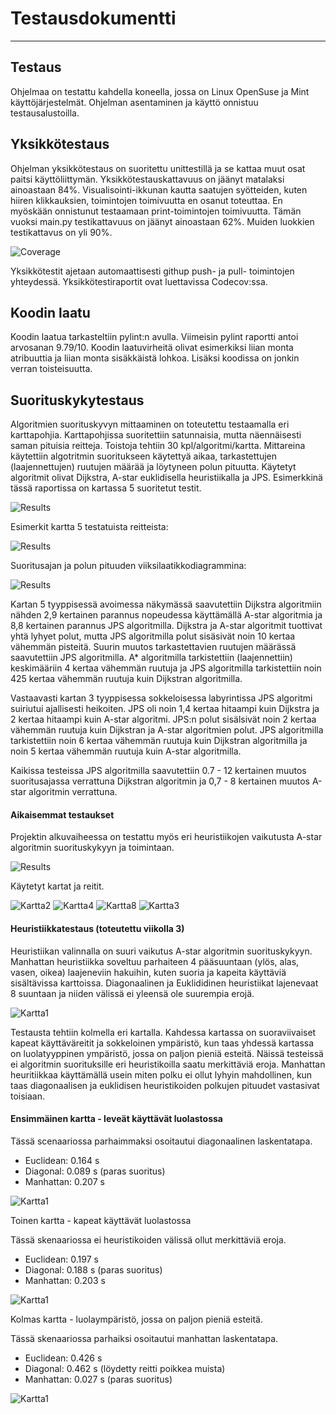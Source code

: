 # Testausdokumentti
----

## Testaus

Ohjelmaa on testattu kahdella koneella, jossa on Linux OpenSuse ja Mint käyttöjärjestelmät. Ohjelman asentaminen ja  käyttö onnistuu testausalustoilla. 

## Yksikkötestaus

Ohjelman yksikkötestaus on suoritettu unittestillä ja se kattaa muut osat paitsi käyttöliittymän. Yksikkötestauskattavuus on jäänyt matalaksi ainoastaan 84%. Visualisointi-ikkunan kautta saatujen syötteiden, kuten hiiren klikkauksien, toimintojen toimivuutta en osanut toteuttaa. En myöskään onnistunut testaamaan print-toimintojen toimivuutta. Tämän vuoksi main.py testikattavuus on jäänyt ainoastaan 62%. Muiden luokkien testikattavus on yli 90%.

![Coverage](https://github.com/zmejka/MM-Tira-harjoitustyo2022/blob/master/dokumentaatio/kuvat/coverage_end.png)

Yksikkötestit ajetaan automaattisesti githup push- ja pull- toimintojen yhteydessä. Yksikkötestiraportit ovat luettavissa Codecov:ssa.

## Koodin laatu

Koodin laatua tarkasteltiin pylint:n avulla. Viimeisin pylint raportti antoi arvosanan 9.79/10. Koodin laatuvirheitä olivat esimerkiksi liian monta atribuuttia ja liian monta sisäkkäistä lohkoa. Lisäksi koodissa on jonkin verran toisteisuutta.

## Suorituskykytestaus

Algoritmien suorituskyvyn mittaaminen on toteutettu testaamalla eri karttapohjia. Karttapohjissa suoritettiin satunnaisia, mutta näennäisesti saman pituisia reitteja. Toistoja tehtiin 30 kpl/algoritmi/kartta. Mittareina käytettiin algotritmin suoritukseen käytettyä aikaa, tarkastettujen (laajennettujen) ruutujen määrää ja löytyneen polun pituutta. Käytetyt algoritmit olivat Dijkstra, A-star euklidisella heuristiikalla ja JPS. Esimerkkinä tässä raportissa on kartassa 5 suoritetut testit.

![Results](https://github.com/zmejka/MM-Tira-harjoitustyo2022/blob/master/dokumentaatio/kuvat/kartta5_results.png)

Esimerkit kartta 5 testatuista reitteista:

![Results](https://github.com/zmejka/MM-Tira-harjoitustyo2022/blob/master/dokumentaatio/kuvat/kartta5_paths.png)

Suoritusajan ja polun pituuden viiksilaatikkodiagrammina:

![Results](https://github.com/zmejka/MM-Tira-harjoitustyo2022/blob/master/dokumentaatio/kuvat/kartta5_charts.png)

Kartan 5 tyyppisessä avoimessa näkymässä saavutettiin Dijkstra algoritmiin nähden 2,9 kertainen parannus nopeudessa käyttämällä A-star algoritmia ja 8,8 kertainen parannus JPS algoritmilla. Dijkstra ja A-star algoritmit tuottivat yhtä lyhyet polut, mutta JPS algoritmilla polut sisäsivät noin 10 kertaa vähemmän pisteitä. Suurin muutos tarkastettavien ruutujen määrässä saavutettiin JPS algoritmilla. A* algoritmilla tarkistettiin (laajennettiin) keskimääriin 4 kertaa vähemmän ruutuja ja JPS algoritmilla tarkistettiin noin 425 kertaa vähemmän ruutuja kuin Dijkstran algoritmilla. 

Vastaavasti kartan 3 tyyppisessa sokkeloisessa labyrintissa JPS algoritmi suiriutui ajallisesti heikoiten. JPS oli noin 1,4 kertaa hitaampi kuin Dijkstra ja 2 kertaa hitaampi kuin A-star algoritmi. JPS:n polut sisälsivät noin 2 kertaa vähemmän ruutuja kuin Dijkstran ja A-star algoritmien polut. JPS algoritmilla tarkistettiin noin 6 kertaa vähemmän ruutuja kuin Dijkstran algoritmilla ja noin 5 kertaa vähemmän ruutuja kuin A-star algoritmilla.

Kaikissa testeissa JPS algoritmilla saavutettiin 0.7 - 12 kertainen muutos suoritusajassa verrattuna Dijkstran algoritmin ja 0,7 - 8 kertainen muutos A-star algoritmin verrattuna.  

#### Aikaisemmat testaukset

Projektin alkuvaiheessa on testattu myös eri heuristiikojen vaikutusta A-star algoritmin suorituskykyyn ja toimintaan.

![Results](https://github.com/zmejka/MM-Tira-harjoitustyo2022/blob/master/dokumentaatio/kuvat/vko6_tulokset.png)

Käytetyt kartat ja reitit.

![Kartta2](https://github.com/zmejka/MM-Tira-harjoitustyo2022/blob/master/dokumentaatio/kuvat/kartta2.png)
![Kartta4](https://github.com/zmejka/MM-Tira-harjoitustyo2022/blob/master/dokumentaatio/kuvat/kartta4.png)
![Kartta8](https://github.com/zmejka/MM-Tira-harjoitustyo2022/blob/master/dokumentaatio/kuvat/kartta8.png)
![Kartta3](https://github.com/zmejka/MM-Tira-harjoitustyo2022/blob/master/dokumentaatio/kuvat/kartta3.png)


#### Heuristiikkatestaus (toteutettu viikolla 3)

Heuristiikan valinnalla on suuri vaikutus A-star algoritmin suorituskykyyn. Manhattan heuristiikka soveltuu parhaiteen 4 pääsuuntaan (ylös, alas, vasen, oikea) laajeneviin hakuihin, kuten suoria ja kapeita käyttäviä sisältävissa karttoissa. Diagonaalinen ja Euklididinen heuristiikat lajenevaat 8 suuntaan ja niiden välissä ei yleensä ole suurempia erojä. 

![Kartta1](https://github.com/zmejka/MM-Tira-harjoitustyo2022/blob/master/dokumentaatio/kuvat/kartta1_vko3.png)

Testausta tehtiin kolmella eri kartalla. Kahdessa kartassa on suoraviivaiset kapeat käyttäväreitit ja sokkeloinen ympäristö, kun taas yhdessä kartassa on luolatyyppinen ympäristö, jossa on paljon pieniä esteitä. Näissä testeissä ei algoritmin suorituksille eri heuristikoilla saatu merkittäviä eroja. Manhattan heuritiikkaa käyttämällä usein miten polku ei ollut lyhyin mahdollinen, kun taas diagonaalisen ja euklidisen heuristikoiden polkujen pituudet vastasivat toisiaan.

#### Ensimmäinen kartta - leveät käyttävät luolastossa

Tässä scenaariossa parhaimmaksi osoitautui diagonaalinen laskentatapa. 

- Euclidean: 0.164 s
- Diagonal: 0.089 s (paras suoritus)
- Manhattan: 0.207 s

![Kartta1](https://github.com/zmejka/MM-Tira-harjoitustyo2022/blob/master/dokumentaatio/kuvat/kartta1_vko3.png)

Toinen kartta - kapeat käyttävät luolastossa

Tässä skenaariossa ei heuristikoiden välissä ollut merkittäviä eroja.

- Euclidean: 0.197 s
- Diagonal: 0.188 s (paras suoritus)
- Manhattan: 0.203 s

![Kartta1](https://github.com/zmejka/MM-Tira-harjoitustyo2022/blob/master/dokumentaatio/kuvat/kartta2_vko3.png)

Kolmas kartta - luolaympäristö, jossa on paljon pieniä esteitä.

Tässä skenaariossa parhaiksi osoitautui manhattan laskentatapa. 

- Euclidean: 0.426 s
- Diagonal: 0.462 s (löydetty reitti poikkea muista)
- Manhattan: 0.027 s (paras suoritus)

![Kartta1](https://github.com/zmejka/MM-Tira-harjoitustyo2022/blob/master/dokumentaatio/kuvat/kartta3_vko3.png)
